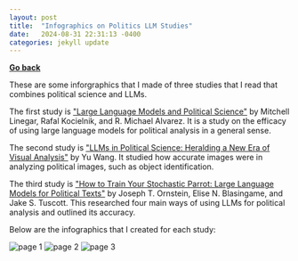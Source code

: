 ```yaml
---
layout: post
title:  "Infographics on Politics LLM Studies"
date:   2024-08-31 22:31:13 -0400
categories: jekyll update
---
```


__[Go back][home]__

These are some inforgraphics that I made of three studies that I read that combines political science and LLMs.

The first study is ["Large Language Models and Political Science"][paper1] by Mitchell Linegar, Rafal Kocielnik, and R. Michael Alvarez. It is a study on the efficacy of using large language models for political analysis in a general sense.

The second study is ["LLMs in Political Science: Heralding a New Era of Visual Analysis"][paper2] by Yu Wang. It studied how accurate images were in analyzing political images, such as object identification.

The third study is ["How to Train Your Stochastic Parrot: Large Language Models for Political Texts"][paper3] by Joseph T. Ornstein, Elise N. Blasingame, and Jake S. Tuscott. This researched four main ways of using LLMs for political analysis and outlined its accuracy.

Below are the infographics that I created for each study:

![page 1]({{site.baseurl}}/embed/9-01-24-1.png)
![page 2]({{site.baseurl}}/embed/9-01-24-2.png)
![page 3]({{site.baseurl}}/embed/9-01-24-3.png)

[paper1]: https://www.frontiersin.org/journals/political-science/articles/10.3389/fpos.2023.1257092/full
[paper2]: https://arxiv.org/html/2403.00154v2
[paper3]: https://joeornstein.github.io/publications/ornstein-blasingame-truscott.pdf
[home]: https://eugene-s-hwang.github.io/politics_projects/